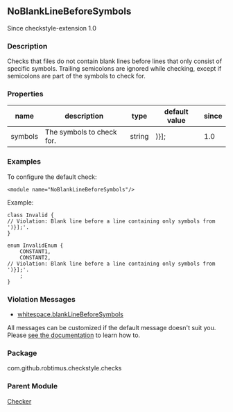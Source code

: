 <head>
  <title>NoBlankLineBeforeSymbols</title>
</head>

## NoBlankLineBeforeSymbols

Since checkstyle-extension 1.0

### Description

Checks that files do not contain blank lines before lines that only consist of specific symbols. Trailing semicolons are ignored while checking, except if semicolons are part of the symbols to check for.

### Properties

| name    | description               | type   | default value | since |
|---------|---------------------------|--------|---------------|-------|
| symbols | The symbols to check for. | string | )}];          | 1.0   |

### Examples

To configure the default check:

```
<module name="NoBlankLineBeforeSymbols"/>
```

Example:

```
class Invalid {
// Violation: Blank line before a line containing only symbols from ')}];'.
}

enum InvalidEnum {
    CONSTANT1,
    CONSTANT2,
// Violation: Blank line before a line containing only symbols from ')}];'.
    ;
}
```

### Violation Messages

* [whitespace.blankLineBeforeSymbols](https://github.com/search?q=path%3Asrc%2Fmain%2Fresources%2Fcom%2Fgithub%2Frobtimus%2Fcheckstyle%2Fchecks+filename%3Amessages*.properties+repo%3Arobtimus%2Fcheckstyle-extension+%22whitespace.blankLineBeforeSymbols%22)

All messages can be customized if the default message doesn't suit you. Please [see the documentation](https://checkstyle.org/config.html#Custom_messages) to learn how to.

### Package

com.github.robtimus.checkstyle.checks

### Parent Module

[Checker](https://checkstyle.org/config.html#Checker)
